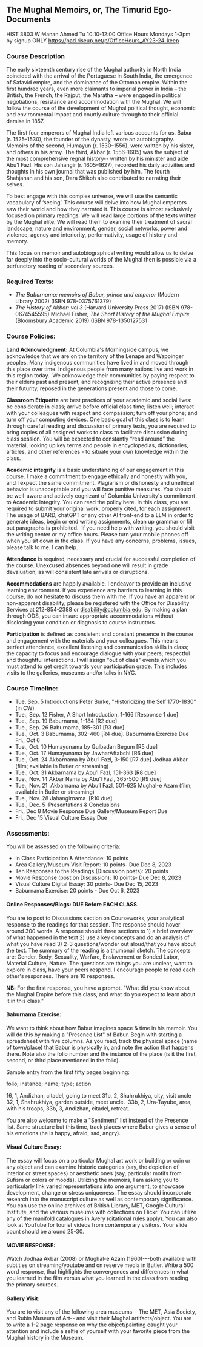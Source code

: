 
## The Mughal Memoirs, or, The Timurid Ego-Documents
HIST 3803 W
Manan Ahmed
Tu 10:10-12:00
Office Hours Mondays 1-3pm by signup ONLY
https://pad.riseup.net/p/OfficeHours_AY23-24-keep 


### Course Description

The early sixteenth century rise of the Mughal authority in North India coincided with the arrival of the Portuguese in South India, the emergence of Safavid empire, and the dominance of the Ottoman empire. Within the first hundred years, even more claimants to imperial power in India – the British, the French, the Rajput, the Maratha – were engaged in political negotiations, resistance and accommodation with the Mughal. We will follow the course of the development of Mughal political thought, economic and environmental impact and courtly culture through to their official demise in 1857.

The first four emperors of Mughal India left various accounts for us. Babur (r. 1525–1530), the founder of the dynasty, wrote an autobiography. Memoirs of the second, Humayun (r. 1530–1556), were written by his sister, and others in his army. The third, Akbar (r. 1556–1605) was the subject of the most comprehensive regnal history-- written by his minister and aide Abu'l Fazl. His son Jahangir (r. 1605–1627), recorded his daily activities and thoughts in his own journal that was published by him. The fourth Shahjahan and his son, Dara Shikoh also contributed to narrating their selves.

To best engage with this complex universe, we will use the semantic vocabulary of ‘seeing’. This course will delve into how Mughal emperors saw their world and how they narrated it. This course is almost exclusively focused on primary readings. We will read large portions of the texts written by the Mughal elite. We will read them to examine their treatment of sacral landscape, nature and environment, gender, social networks, power and violence, agency and interiority, performativity, usage of history and memory. 

This focus on memoir and autobiographical writing would allow us to delve far deeply into the socio-cultural worlds of the Mughal then is possible via a perfunctory reading of secondary sources.

### Required Texts:

* *The Baburnama: memoirs of Babur, prince and emperor* (Modern Library 2002) (ISBN 978-0375761379)
* *The History of Akbar: vol 3* (Harvard University Press 2017) (ISBN 978-0674545595)
Michael Fisher, *The Short History of the Mughal Empire* (Bloomsbury Academic 2019) (ISBN 978-1350127531

### Course Policies:

**Land Acknowledgment:** At Columbia's Morningside campus, we acknowledge that we are on the territory of the Lenape and Wappinger peoples. Many indigenous communities have lived in and moved through this place over time. Indigenous people from many nations live and work in this region today.  We acknowledge their communities by paying respect to their elders past and present, and recognizing their active presence and their futurity, reposed in the generations present and those to come.

**Classroom Etiquette** are best practices of your academic and social lives: be considerate in class; arrive before official class time; listen well; interact with your colleagues with respect and compassion; turn off your phone; and turn off your computing devices. One basic goal of this class is to learn through careful reading and discussion of primary texts, you are required to bring copies of all assigned works to class to facilitate discussion during class session. You will be expected to constantly “read around” the material, looking up key terms and people in encyclopedias, dictionaries, articles, and other references - to situate your own knowledge within the class.

**Academic integrity** is a basic understanding of our engagement in this course. I make a commitment to engage ethically and honestly with you, and I expect the same commitment. Plagiarism or dishonesty and unethical behavior is unacceptable and you will face punitive measures. You should be well-aware and actively cognizant of Columbia University's commitment to Academic Integrity. You can read the policy here. In this class, you are required to submit your original work, properly cited, for each assignment. The usage of BARD, chatGPT or any other AI front-end to a LLM in order to generate ideas, begin or end writing assignments, clean up grammar or fill out paragraphs is prohibited.  If you need help with writing, you should visit the writing center or my office hours. Please turn your mobile phones off when you sit down in the class. If you have any concerns, problems, issues, please talk to me. I can help. 

**Attendance** is required, necessary and crucial for successful completion of the course. Unexcused absences beyond one will result in grade devaluation, as will consistent late arrivals or disruptions. 

**Accommodations** are happily available. I endeavor to provide an inclusive learning environment. If you experience any barriers to learning in this course, do not hesitate to discuss them with me. If you have an apparent or non-apparent disability, please be registered with the Office for Disability Services at 212-854-2388 or disability@columbia.edu. By making a plan through ODS, you can insure appropriate accommodations without disclosing your condition or diagnosis to course instructors. 

**Participation** is defined as consistent and constant presence in the course and engagement with the materials and your colleagues. This means perfect attendance, excellent listening and communication skills in class; the capacity to focus and encourage dialogue with your peers; respectful and thoughtful interactions. I will assign "out of class" events which you must attend to get credit towards your participation grade. This includes visits to the galleries, museums and/or talks in NYC. 


### Course Timeline:

* Tue, Sep. 5
Introductions
Peter Burke, "Historicizing the Self 1770-1830" (in CW)
* Tue., Sep. 12
Fisher, A Short Introduction, 1-166 [Response 1 due]
* Tue., Sep. 19
Baburnama, 1-184 [R2 due]
* Tue., Sep. 26
Baburnama, 185-301 [R3 due]
* Tue., Oct. 3
Baburnama, 302-460 [R4 due]. Baburnama Exercise Due Fri., Oct 6
* Tue., Oct. 10
Humayunama by Gulbadan Begum [R5 due]
* Tue., Oct. 17
Humayunama by JawharAftabchi [R6 due]
* Tue., Oct. 24
Akbarnama by Abu’l Fazl, 3-150 [R7 due]
Jodhaa Akbar (film; available in Butler or streaming)
* Tue., Oct. 31
Akbarnama by Abu’l Fazl, 151-363 [R8 due]
* Tue., Nov. 14
Akbar Nama by Abu’l Fazl, 365-500 [R9 due]
* Tue., Nov. 21 
Akbarnama by Abu’l Fazl, 501-625
Mughal-e Azam (film; available in Butler or streaming)
* Tue., Nov. 28
Jahangirnama  [R10 due]
* Tue., Dec. 5 
Presentations & Conclusions
* Fri., Dec 8
Movie Response Due
Gallery/Museum Report Due
* Fri., Dec 15
Visual Culture Essay Due

### Assessments:

You will be assessed on the following criteria:

* In Class Participation & Attendance: 10 points 
* Area Gallery/Museum Visit Report: 10 points- Due Dec 8, 2023
* Ten Responses to the Readings (Discussion posts): 20 points
* Movie Response (post on Discussion): 10 points- Due Dec 8, 2023
* Visual Culture Digital Essay: 30 points- Due Dec 15, 2023
* Baburnama Exercise: 20 points - Due Oct 6, 2023

#### Online Responses/Blogs: DUE Before EACH CLASS. 

You are to post to Discussions section on Courseworks, your analytical response to the readings for that session. The response should hover around 300 words. A response should three sections to 1) a brief overview of what happened in the text 2) use a key concepts and do an analysis of what you have read 3) 2-3 questions/wonder out aloud/that you have about the text. The summary of the reading is a thumbnail sketch. The concepts are: Gender, Body, Sexuality, Warfare, Enslavement or Bonded Labor, Material Culture, Nature. The questions are things you are unclear, want to explore in class, have your peers respond. I encourage people to read each other's responses. There are 10 responses. 

**NB:** For the first response, you have a prompt. "What did you know about the Mughal Empire before this class, and what do you expect to learn about it in this class."

#### Baburnama Exercise: 
We want to think about how Babur imagines space & time in his memoir. You will do this by making a "Presence List" of Babur. Begin with starting a spreadsheet with five columns. As you read, track the physical space (name of town/place) that Babur is physically in, and note the action that happens there. Note also the folio number and the instance of the place (is it the first, second, or third place mentioned in the folio). 

Sample entry from the first fifty pages beginning:

folio; instance; name; type; action

16, 1, Andizhan, citadel, going to meet
31b, 2, Shahrukhiya, city, visit uncle 
32, 1, Shahrukhiya, garden outside, meet uncle. 
33b, 2, Ura-Tayube, area, with his troops,
33b, 3, Andizhan, citadel, retreat. 

You are also welcome to make a "Sentiment" list instead of the Presence list. Same structure but this time, track places where Babur gives a sense of his emotions (he is happy, afraid, sad, angry). 


#### Visual Culture Essay: 
The essay will focus on a particular Mughal art work or building or coin or any object and can examine historic categories (say, the depiction of interior or street spaces) or aesthetic ones (say, particular motifs from Sufism or colors or moods). Utilizing the memoirs, I am asking you to particularly link varied representations into one argument, to showcase development, change or stress uniqueness. The essay should incorporate research into the manuscript culture as well as contemporary significance. You can use the online archives of British Library, MET, Google Cultural Institute, and the various museums with collections on Flickr. You can utilize any of the manifold catalogues in Avery (citational rules apply). You can also look at YouTube for tourist videos from contemporary visitors. Your slide count should be around 25-30. 

#### MOVIE RESPONSE:
Watch Jodhaa Akbar (2008) or Mughal-e Azam (1960)---both available with subtitles on streaming/youtube and on reserve media in Butler. Write a 500 word response, that highlights the convergences and differences in what you learned in the film versus what you learned in the class from reading the primary sources. 

#### Gallery Visit: 
You are to visit any of the following area museums-- The MET, Asia Society, and Rubin Museum of Art-- and visit their Mughal artifacts/object. You are to write a 1-2 page response on why the object/painting caught your attention and include a selfie of yourself with your favorite piece from the Mughal history in the Museum.
